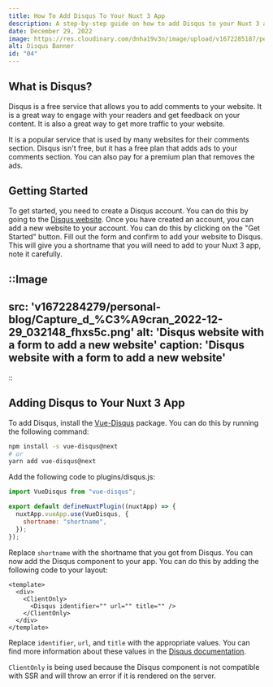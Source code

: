 ```yaml
---
title: How To Add Disqus To Your Nuxt 3 App
description: A step-by-step guide on how to add Disqus to your Nuxt 3 app.
date: December 29, 2022
image: https://res.cloudinary.com/dnha19v3n/image/upload/v1672285187/personal-blog/banner-772x2503-6_kjkvfh.png
alt: Disqus Banner
id: "04"
---
```


## What is Disqus?

Disqus is a free service that allows you to add comments to your website. It is a great way to engage with your readers and get feedback on your content. It is also a great way to get more traffic to your website.

It is a popular service that is used by many websites for their comments section. Disqus isn't free, but it has a free plan that adds ads to your comments section. You can also pay for a premium plan that removes the ads.

## Getting Started

To get started, you need to create a Disqus account. You can do this by going to the [Disqus website](https://disqus.com/). Once you have created an account, you can add a new website to your account. You can do this by clicking on the "Get Started" button. Fill out the form and confirm to add your website to Disqus. This will give you a shortname that you will need to add to your Nuxt 3 app, note it carefully.

::Image
---

src: 'v1672284279/personal-blog/Capture_d_%C3%A9cran_2022-12-29_032148_fhxs5c.png'
alt: 'Disqus website with a form to add a new website'
caption: 'Disqus website with a form to add a new website'
---

::

## Adding Disqus to Your Nuxt 3 App

To add Disqus, install the [Vue-Disqus](https://ktquez.github.io/vue-disqus/) package. You can do this by running the following command:

```bash
npm install -s vue-disqus@next
# or
yarn add vue-disqus@next

```

Add the following code to plugins/disqus.js:

```js
import VueDisqus from "vue-disqus";

export default defineNuxtPlugin((nuxtApp) => {
  nuxtApp.vueApp.use(VueDisqus, {
    shortname: "shortname",
  });
});
```

Replace `shortname` with the shortname that you got from Disqus. You can now add the Disqus component to your app. You can do this by adding the following code to your layout:

```vue
<template>
  <div>
    <ClientOnly>
      <Disqus identifier="" url="" title="" />
    </ClientOnly>
  </div>
</template>
```

Replace `identifier`, `url`, and `title` with the appropriate values. You can find more information about these values in the [Disqus documentation](https://help.disqus.com/customer/en/portal/articles/2158629).

`ClientOnly` is being used because the Disqus component is not compatible with SSR and will throw an error if it is rendered on the server.
